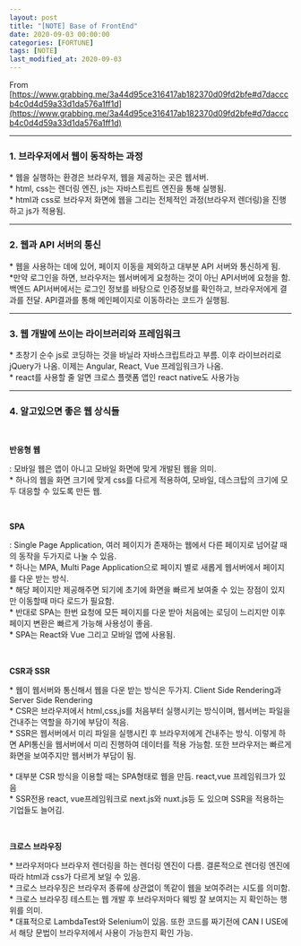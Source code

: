```yaml
---
layout: post
title: "[NOTE] Base of FrontEnd"
date: 2020-09-03 00:00:00
categories: [FORTUNE]
tags: [NOTE]
last_modified_at: 2020-09-03
---
```


From [https://www.grabbing.me/3a44d95ce316417ab182370d09fd2bfe#d7dacccb4c0d4d59a33d1da576a1ff1d](https://www.grabbing.me/3a44d95ce316417ab182370d09fd2bfe#d7dacccb4c0d4d59a33d1da576a1ff1d)

---

### 1. 브라우저에서 웹이 동작하는 과정

<p>
* 웹을 실행하는 환경은 브라우저, 웹을 제공하는 곳은 웹서버.
<br>* html, css는 렌더링 엔진, js는 자바스트립트 엔진을 통해 실행됨.
<br>* html과 css로 브라우저 화면에 웹을 그리는 전체적인 과정(브라우저 렌더링)을 진행하고 js가 적용됨.
</p>

---

### 2. 웹과 API 서버의 통신

<p>
* 웹을 사용하는 데에 있어, 페이지 이동을 제외하고 대부분 API 서버와 통신하게 됨.
<br>*만약 로그인을 하면, 브라우저는 웹서버에게 요청하는 것이 아닌 API서버에 요청을 함.
백엔드 API서버에서는 로그인 정보를 바탕으로 인증정보를 확인하고, 브라우저에게 결과를 전달.
API결과를 통해 메인페이지로 이동하라는 코드가 실행됨.
</p>

---

### 3. 웹 개발에 쓰이는 라이브러리와 프레임워크

<p>
* 초창기 순수 js로 코딩하는 것을 바닐라 자바스크립트라고 부름. 이후 라이브러리로 jQuery가 나옴. 이제는 Angular, React, Vue 프레임워크가 나옴.
<br>* react를 사용할 줄 알면 크로스 플랫폼 앱인 react native도 사용가능
</p>

---

### 4. 알고있으면 좋은 웹 상식들
<br>

__반응형 웹__

<p>
: 모바일 웹은 앱이 아니고 모바일 화면에 맞게 개발된 웹을 의미.
<br>* 하나의 웹을 화면 크기에 맞게 css를 다르게 적용하여, 모바일, 데스크탑의 크기에 모두 대응할 수 있도록 만든 웹.
</p>

<br>

__SPA__

<p>
: Single Page Application, 여러 페이지가 존재하는 웹에서 다른 페이지로 넘어갈 때의 동작을 두가지로 나눌 수 있음.
<br> * 하나는 MPA, Multi Page Application으로 페이지 별로 새롭게 웹서버에서 페이지를 다운 받는 방식.
<br>* 해당 페이지만 제공해주면 되기에 초기에 화면을 빠르게 보여줄 수 있는 장점이 있지만 이동할때 마다 로드가 필요함.
<br>* 반대로 SPA는 한번 요청에 모든 페이지를 다운 받아 처음에는 로딩이 느리지만 이후 페이지 변환은 빠르게 가능해 사용성이 좋음.
<br>* SPA는 React와 Vue 그리고 모바일 앱에 사용됨.
</p>

<br>

__CSR과 SSR__

<p>
* 웹이 웹서버와 통신해서 웹을 다운 받는 방식은 두가지. Client Side Rendering과 Server Side Rendering
<br>* CSR은 브라우저에서 html,css,js를 처음부터 실행시키는 방식이며, 웹서버는 파일을 건내주는 역할을 하기에 부담이 적음.
<br>* SSR은 웹서버에서 미리 파일을 실행시킨 후 브라우저에게 건내주는 방식. 이렇게 하면 API통신을 웹서버에서 미리 진행하여 데이터를 적용 가능함.
또한 브라우저는 빠르게 화면을 보여주지만 웹서버가 부담이 됨.
<br>
<br>* 대부분 CSR 방식을 이용할 때는 SPA형태로 웹을 만듬. react,vue 프레임워크가 있음
<br>* SSR전용 react, vue프레임워크로 next.js와 nuxt.js등 도 있으며 SSR을 적용하는 기업들도 늘어김.
</p>

<br>

__크로스 브라우징__

<p>
* 브라우저마다 브라우저 렌더링을 하는 렌더링 엔진이 다름. 결론적으로 렌더링 엔진에 따라 html과 css가 다르게 보일 수 있음.
<br>* 크로스 브라우징은 브라우저 종류에 상관없이 똑같이 웹을 보여주려는 시도를 의미함.
<br>* 크로스 브라우징 테스트는 웹 개발 후 브라우저마다 웨빙 잘 보여지는 지 확인하는 행위를 의미.
<br>* 대표적으로 LambdaTest와 Selenium이 있음. 또한 코드를 짜기전에 CAN I USE에서 해당 문법이 브라우저에서 사용이 가능한지 확인 가능.
</p>

<br>
<br>



